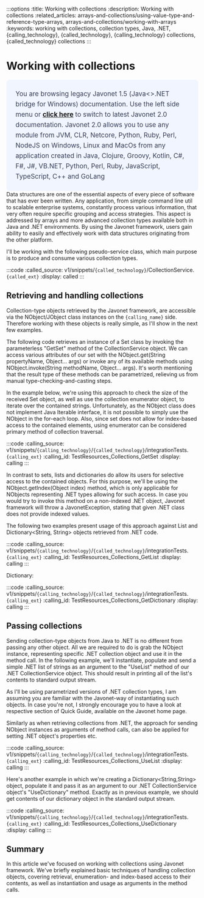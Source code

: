 :::options
:title: Working with collections
:description: Working with collections
:related_articles: arrays-and-collections/using-value-type-and-reference-type-arrays, arrays-and-collections/working-with-arrays
:keywords: working with collections, collection types, Java, .NET, {calling_technology}, {called_technology}, {calling_technology} collections, {called_technology} collections
:::
  
# Working with collections  
<div style="padding: 24px; background: #F0F5FF; border-radius: 8px; flex-direction: column; justify-content: flex-start; align-items: flex-start; gap: 10px; display: flex">
  <div style="justify-content: flex-start; align-items: center; gap: 24px; display: inline-flex">
    <div style="color: #353D5A; font-size: 17px; font-weight: 400; line-height: 27px; letter-spacing: 0.03px; word-wrap: break-word">
You are browsing legacy Javonet 1.5 (Java<>.NET bridge for Windows) documentation. Use the left side menu or <a style="font-weight: bold; text-decoration: underline;" href="/guides/v2/`{calling_technology}`/`{called_technology}`/arrays-and-collections/collections">click here</a> to switch to latest Javonet 2.0 documentation. Javonet 2.0 allows you to use any module from
JVM, CLR, Netcore, Python, Ruby, Perl, NodeJS on Windows, Linux and MacOs
from any application created in Java, Clojure, Groovy, Kotlin, C#, F#, J#, VB.NET, Python, Perl, Ruby, JavaScript, TypeScript, C++ and GoLang
    </div>
  </div>
</div>
Data structures are one of the essential aspects of every piece of software that has ever been written. Any
application, from simple command line util to scalable enterprise systems, constantly process various
information, that very often require specific grouping and access strategies. This aspect is addressed by
arrays and more advanced collection types available both in Java and .NET environments. By using the
Javonet framework, users gain ability to easily and effectively work with data structures originating
from the other platform.  
 
I'll be working with the following pseudo-service class, which main purpose is to produce and consume various collection types.

:::code 
:called_source: v1/snippets/`{called_technology}`/CollectionService.`{called_ext}`
:display: called
:::
  
## Retrieving and handling collections  
  
Collection-type objects retrieved by the Javonet framework, are accessible via the NObject/JObject class instances on the `{calling_name}` side. Therefore working with these objects is really simple, as I'll show in the next few examples.  
  
The following code retrieves an instance of a Set<String> class by invoking the parameterless "GetSet"
method of the CollectionService object. We can access various attributes of our set with the
NObject.get(String propertyName, Object… args) or invoke any of its available methods using
NObject.invoke(String methodName, Object… args). It's worth mentioning that the result type of
these methods can be parametrized, relieving us from manual type-checking-and-casting steps.  
  
In the example below, we're using this approach to check the size of the received Set<String> object, as well as use the collection enumerator object, to iterate over the contained strings. Unfortunately, as the NObject class does not implement Java Iterable interface, it is not possible to simply use the NObject in the for-each loop. Also, since set does not allow for index-based access to the contained elements, using enumerator can be considered primary method of collection traversal.  
  
:::code 
:calling_source: v1/snippets/`{calling_technology}`/`{called_technology}`/integrationTests.`{calling_ext}`
:calling_id: TestResources_Collections_GetSet
:display: calling
:::
  
In contrast to sets, lists and dictionaries do allow its users for selective access to the contained objects. For this purpose, we'll be using the NObject.getIndex(Object index) method, which is only applicable for
NObjects representing .NET types allowing for such access. In case you would try to invoke this method
on a non-indexed .NET object, Javonet framework will throw a JavonetException, stating that given .NET
class does not provide indexed values.  
  
The following two examples present usage of this approach against List<String> and Dictionary<String, String> objects retrieved from .NET code.  
  
:::code 
:calling_source: v1/snippets/`{calling_technology}`/`{called_technology}`/integrationTests.`{calling_ext}`
:calling_id: TestResources_Collections_GetList
:display: calling
:::

Dictionary:  
  
:::code 
:calling_source: v1/snippets/`{calling_technology}`/`{called_technology}`/integrationTests.`{calling_ext}`
:calling_id: TestResources_Collections_GetDictionary
:display: calling
:::


## Passing collections  
  
Sending collection-type objects from Java to .NET is no different from passing any other object. All we are required to do is grab the NObject instance, representing specific .NET collection object and use it in the method call. In the following example, we'll instantiate, populate and send a simple .NET list of strings as an argument to the "UseList" method of our .NET CollectionService object. This should result in printing all of the list's contents to standard output stream.  
  
As I'll be using parametrized versions of .NET collection types, I am assuming you are familiar with the Javonet-way of instantiating such objects. In case you're not, I strongly encourage you to have a look at respective section of Quick Guide, available on the Javonet home page.  
  
Similarly as when retrieving collections from .NET, the approach for sending NObject instances as arguments of method calls, can also be applied for setting .NET object's properties etc.  
  
:::code 
:calling_source: v1/snippets/`{calling_technology}`/`{called_technology}`/integrationTests.`{calling_ext}`
:calling_id: TestResources_Collections_UseList
:display: calling
:::

Here's another example in which we're creating a Dictionary<String,String> object, populate it and
pass it as an argument to our .NET CollectionService object's "UseDictionary" method. Exactly as in
previous example, we should get contents of our dictionary object in the standard output stream.

:::code 
:calling_source: v1/snippets/`{calling_technology}`/`{called_technology}`/integrationTests.`{calling_ext}`
:calling_id: TestResources_Collections_UseDictionary
:display: calling
:::


## Summary  
  
In this article we've focused on working with collections using Javonet framework. We've briefly explained basic techniques of handling collection objects, covering retrieval, enumeration- and index-based access to their contents, as well as instantiation and usage as arguments in the method calls.
  
